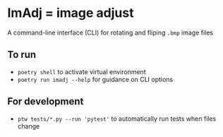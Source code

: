 # ImAdj = image adjust

A command-line interface (CLI) for rotating and fliping `.bmp` image files

## To run
- `poetry shell` to activate virtual environment
- `poetry run imadj --help` for guidance on CLI options

## For development
- `ptw tests/*.py --run 'pytest'` to automatically run tests when files change

